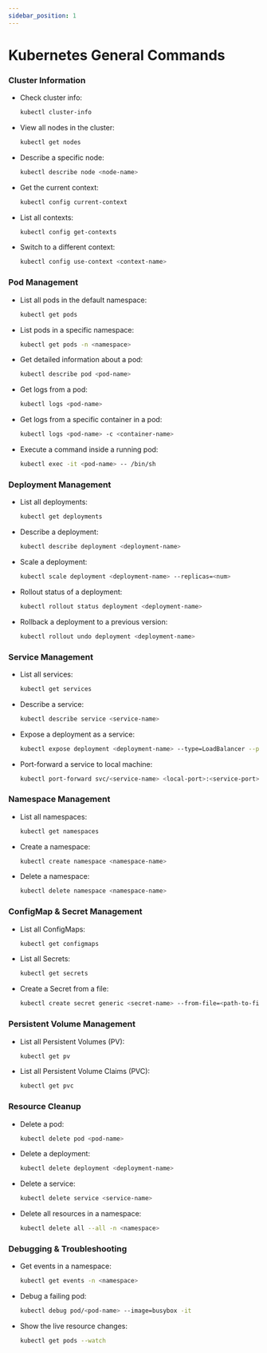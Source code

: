 ```yaml
---
sidebar_position: 1
---
```


# Kubernetes General Commands

### Cluster Information
- Check cluster info:
  ```sh
  kubectl cluster-info
  ```
- View all nodes in the cluster:
  ```sh
  kubectl get nodes
  ```
- Describe a specific node:
  ```sh
  kubectl describe node <node-name>
  ```
- Get the current context:
  ```sh
  kubectl config current-context
  ```
- List all contexts:
  ```sh
  kubectl config get-contexts
  ```
- Switch to a different context:
  ```sh
  kubectl config use-context <context-name>
  ```

### Pod Management
- List all pods in the default namespace:
  ```sh
  kubectl get pods
  ```
- List pods in a specific namespace:
  ```sh
  kubectl get pods -n <namespace>
  ```
- Get detailed information about a pod:
  ```sh
  kubectl describe pod <pod-name>
  ```
- Get logs from a pod:
  ```sh
  kubectl logs <pod-name>
  ```
- Get logs from a specific container in a pod:
  ```sh
  kubectl logs <pod-name> -c <container-name>
  ```
- Execute a command inside a running pod:
  ```sh
  kubectl exec -it <pod-name> -- /bin/sh
  ```

### Deployment Management
- List all deployments:
  ```sh
  kubectl get deployments
  ```
- Describe a deployment:
  ```sh
  kubectl describe deployment <deployment-name>
  ```
- Scale a deployment:
  ```sh
  kubectl scale deployment <deployment-name> --replicas=<num>
  ```
- Rollout status of a deployment:
  ```sh
  kubectl rollout status deployment <deployment-name>
  ```
- Rollback a deployment to a previous version:
  ```sh
  kubectl rollout undo deployment <deployment-name>
  ```

### Service Management
- List all services:
  ```sh
  kubectl get services
  ```
- Describe a service:
  ```sh
  kubectl describe service <service-name>
  ```
- Expose a deployment as a service:
  ```sh
  kubectl expose deployment <deployment-name> --type=LoadBalancer --port=80
  ```
- Port-forward a service to local machine:
  ```sh
  kubectl port-forward svc/<service-name> <local-port>:<service-port>
  ```

### Namespace Management
- List all namespaces:
  ```sh
  kubectl get namespaces
  ```
- Create a namespace:
  ```sh
  kubectl create namespace <namespace-name>
  ```
- Delete a namespace:
  ```sh
  kubectl delete namespace <namespace-name>
  ```

### ConfigMap & Secret Management
- List all ConfigMaps:
  ```sh
  kubectl get configmaps
  ```
- List all Secrets:
  ```sh
  kubectl get secrets
  ```
- Create a Secret from a file:
  ```sh
  kubectl create secret generic <secret-name> --from-file=<path-to-file>
  ```

### Persistent Volume Management
- List all Persistent Volumes (PV):
  ```sh
  kubectl get pv
  ```
- List all Persistent Volume Claims (PVC):
  ```sh
  kubectl get pvc
  ```

### Resource Cleanup
- Delete a pod:
  ```sh
  kubectl delete pod <pod-name>
  ```
- Delete a deployment:
  ```sh
  kubectl delete deployment <deployment-name>
  ```
- Delete a service:
  ```sh
  kubectl delete service <service-name>
  ```
- Delete all resources in a namespace:
  ```sh
  kubectl delete all --all -n <namespace>
  ```

### Debugging & Troubleshooting
- Get events in a namespace:
  ```sh
  kubectl get events -n <namespace>
  ```
- Debug a failing pod:
  ```sh
  kubectl debug pod/<pod-name> --image=busybox -it
  ```
- Show the live resource changes:
  ```sh
  kubectl get pods --watch
  ```

